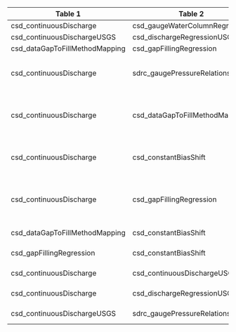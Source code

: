 |Table 1|Table 2|Join by field(s)|
|------------------------|------------------------|-------------------------------|
csd_continuousDischarge|csd_gaugeWaterColumnRegression|regressionID
csd_continuousDischargeUSGS|csd_dischargeRegressionUSGS|usgsDischargeRegID
csd_dataGapToFillMethodMapping|csd_gapFillingRegression|gapFillRegressionID
csd_continuousDischarge|sdrc_gaugePressureRelationship|Not fully automatable: Join by regressionID and endDate truncated to YYYY-MM-DD HH:MM (without seconds)
csd_continuousDischarge|csd_dataGapToFillMethodMapping|Not fully automatable: Join by csd_continuousDischarge:endDate overlapping with date range of records in csd_dataGapToFillMethodMapping
csd_continuousDischarge|csd_constantBiasShift|Not fully automatable: Join by csd_continuousDischarge:endDate overlapping with date range of records in csd_constantBiasShift
csd_continuousDischarge|csd_gapFillingRegression|Not fully automatable: Join by csd_continuousDischarge:endDate overlapping with date range of records in csd_gapFillingRegression
csd_dataGapToFillMethodMapping|csd_constantBiasShift|Join not recommended, see User Guide
csd_gapFillingRegression|csd_constantBiasShift|Join not recommended, see User Guide
csd_continuousDischarge|csd_continuousDischargeUSGS|Join not recommended, see User Guide
csd_continuousDischarge|csd_dischargeRegressionUSGS|Join not recommended, see User Guide
csd_continuousDischargeUSGS|sdrc_gaugePressureRelationship|Join not recommended, see User Guide
